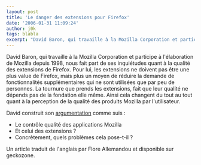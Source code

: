 ```yaml
---
layout: post
title: 'Le danger des extensions pour Firefox'
date: '2006-01-31 11:09:24'
author: j0k
tags: blabla
excerpt: "David Baron, qui travaille à la Mozilla Corporation et participe à l'élaboration de Mozilla depuis 1998, nous fait part de ses inquiétudes quant à la qualité des extensions de Firefox.     \nPour lui, les extensions ne doivent pas être une plus value de Firefox, mais plus un moyen de réduire la demande de fonctionnalités supplémentaires qui ne sont utilisées que      …"
---
```


David Baron, qui travaille à la Mozilla Corporation et participe à l'élaboration de Mozilla depuis 1998, nous fait part de ses inquiétudes quant à la qualité des extensions de Firefox.
Pour lui, les extensions ne doivent pas être une plus value de Firefox, mais plus un moyen de réduire la demande de fonctionnalités supplémentaires qui ne sont utilisées que par peu de personnes. La tournure que prends les extensions, fait que leur qualité ne dépends pas de la fondation elle même. Ainsi cela changent du tout au tout quant à la perception de la qualité des produits Mozilla par l'utilisateur.

David construit son [argumentation](http://www.geckozone.org/articles/2006/01/30/111-le-danger-des-extensions) comme suis :
* Le contrôle qualité des applications Mozilla
* Et celui des extensions ?
* Concrètement, quels problèmes cela pose-t-il ?

Un article traduit de l'anglais par Flore Allemandou et disponible sur geckozone.

